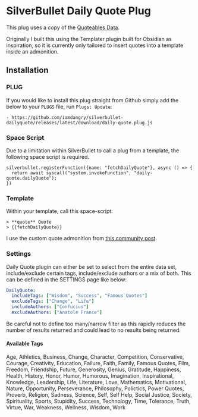 
# SilverBullet Daily Quote Plug

This plug uses a copy of the [Quoteables Data](https://github.com/quotable-io/data).

Originally I built this using the Templater plugin built for Obsidian as inspiration, so it is currently only tailored to insert quotes into a template inside an admonition.

## Installation

### PLUG

If you would like to install this plug straight from Github simply add the below to your `PLUGS` file, run `Plugs: Update`:

```
- https://github.com/iamdangry/silverbullet-dailyquote/releases/latest/download/daily-quote.plug.js
```

### Space Script

Due to a limitation within SilverBullet to call a plug from a template, the following space script is required.

```space-script
silverbullet.registerFunction({name: "fetchDailyQuote"}, async () => {
  return await syscall("system.invokeFunction", "daily-quote.dailyQuote");
})
```

### Template

Within your template, call this space-script:

```
> **quote** Quote
> {{fetchDailyQuote}}
```

I use the custom quote admonition from [this community post](https://community.silverbullet.md/t/additional-admonition-types/281/3).

### Settings

Daily Quote plugin can either be set to select from the entire data set, include/exclude certain tags, include/exclude authors or a mix of both. This can be defined in the SETTINGS page like below:

```yaml
DailyQuote:
  includeTags: ["Wisdom", "Success", "Famous Quotes"]
  excludeTags: ["Change", "Life"]
  includeAuthors: ["Confucius"]
  excludeAuthors: ["Anatole France"]
```

Be careful not to define too many/narrow filter as this rapidly reduces the number of results returned and could lead to no results being returned.

#### Available Tags

Age, Athletics, Business, Change, Character, Competition, Conservative, Courage, Creativity, Education, Failure, Faith, Family, Famous Quotes, Film, Freedom, Friendship, Future, Generosity, Genius, Gratitude, Happiness, Health, History, Honor, Humor, Humorous, Imagination, Inspirational, Knowledge, Leadership, Life, Literature, Love, Mathematics, Motivational, Nature, Opportunity, Perseverance, Philosophy, Polictics, Power Quotes, Proverb, Religion, Sadness, Science, Self, Self Help, Social Justice, Society, Spirituality, Sports, Stupidity, Success, Technology, Time, Tolerance, Truth, Virtue, War, Weakness, Wellness, Wisdom, Work

